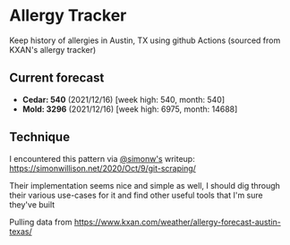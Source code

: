 # Allergy Tracker

Keep history of allergies in Austin, TX using github Actions (sourced from KXAN's allergy tracker)

## Current forecast
<!-- INJECT FORECAST -->
- **Cedar: 540** (2021/12/16)  [week high: 540, month: 540]
- **Mold: 3296** (2021/12/16)  [week high: 6975, month: 14688]
<!-- END INJECT FORECAST -->

## Technique

I encountered this pattern via [@simonw's](https://github.com/simonw) writeup: https://simonwillison.net/2020/Oct/9/git-scraping/

Their implementation seems nice and simple as well, I should dig through their various use-cases for it and find other useful tools that I'm sure they've built

Pulling data from https://www.kxan.com/weather/allergy-forecast-austin-texas/
